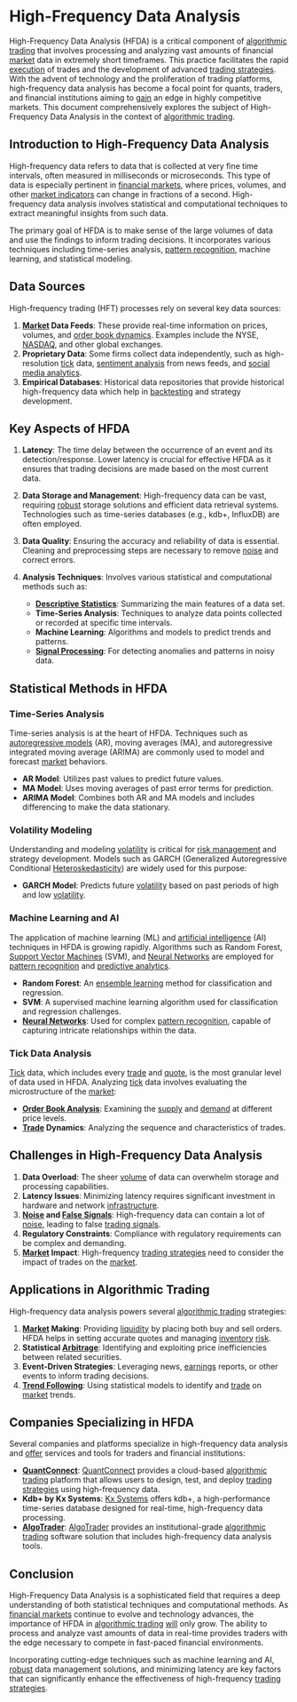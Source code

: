 # High-Frequency Data Analysis

High-Frequency Data Analysis (HFDA) is a critical component of [algorithmic trading](../a/algorithmic_trading.md) that involves processing and analyzing vast amounts of financial [market](../m/market.md) data in extremely short timeframes. This practice facilitates the rapid [execution](../e/execution.md) of trades and the development of advanced [trading strategies](../t/trading_strategies.md). With the advent of technology and the proliferation of trading platforms, high-frequency data analysis has become a focal point for quants, traders, and financial institutions aiming to [gain](../g/gain.md) an edge in highly competitive markets. This document comprehensively explores the subject of High-Frequency Data Analysis in the context of [algorithmic trading](../a/algorithmic_trading.md).

## Introduction to High-Frequency Data Analysis

High-frequency data refers to data that is collected at very fine time intervals, often measured in milliseconds or microseconds. This type of data is especially pertinent in [financial markets](../f/financial_market.md), where prices, volumes, and other [market indicators](../m/market_indicators.md) can change in fractions of a second. High-frequency data analysis involves statistical and computational techniques to extract meaningful insights from such data.

The primary goal of HFDA is to make sense of the large volumes of data and use the findings to inform trading decisions. It incorporates various techniques including time-series analysis, [pattern recognition](../p/pattern_recognition.md), machine learning, and statistical modeling.

## Data Sources

High-frequency trading (HFT) processes rely on several key data sources:

1. **[Market](../m/market.md) Data Feeds**: These provide real-time information on prices, volumes, and [order book dynamics](../o/order_book_dynamics.md). Examples include the NYSE, [NASDAQ](../n/nasdaq.md), and other global exchanges.
2. **Proprietary Data**: Some firms collect data independently, such as high-resolution [tick](../t/tick.md) data, [sentiment analysis](../s/sentiment_analysis.md) from news feeds, and [social media analytics](../s/social_media_analytics.md).
3. **Empirical Databases**: Historical data repositories that provide historical high-frequency data which help in [backtesting](../b/backtesting.md) and strategy development.

## Key Aspects of HFDA

1. **Latency**: The time delay between the occurrence of an event and its detection/response. Lower latency is crucial for effective HFDA as it ensures that trading decisions are made based on the most current data.

2. **Data Storage and Management**: High-frequency data can be vast, requiring [robust](../r/robust.md) storage solutions and efficient data retrieval systems. Technologies such as time-series databases (e.g., kdb+, InfluxDB) are often employed.

3. **Data Quality**: Ensuring the accuracy and reliability of data is essential. Cleaning and preprocessing steps are necessary to remove [noise](../n/noise.md) and correct errors.

4. **Analysis Techniques**: Involves various statistical and computational methods such as:
    - **[Descriptive Statistics](../d/descriptive_statistics.md)**: Summarizing the main features of a data set.
    - **Time-Series Analysis**: Techniques to analyze data points collected or recorded at specific time intervals.
    - **Machine Learning**: Algorithms and models to predict trends and patterns.
    - **[Signal Processing](../s/signal_processing_in_trading.md)**: For detecting anomalies and patterns in noisy data.

## Statistical Methods in HFDA

### Time-Series Analysis

Time-series analysis is at the heart of HFDA. Techniques such as [autoregressive models](../a/autoregressive.md) (AR), moving averages (MA), and autoregressive integrated moving average (ARIMA) are commonly used to model and forecast [market](../m/market.md) behaviors. 

- **AR Model**: Utilizes past values to predict future values.
- **MA Model**: Uses moving averages of past error terms for prediction.
- **ARIMA Model**: Combines both AR and MA models and includes differencing to make the data stationary.

### Volatility Modeling

Understanding and modeling [volatility](../v/volatility.md) is critical for [risk management](../r/risk_management.md) and strategy development. Models such as GARCH (Generalized Autoregressive Conditional [Heteroskedasticity](../h/heteroskedasticity.md)) are widely used for this purpose:

- **GARCH Model**: Predicts future [volatility](../v/volatility.md) based on past periods of high and low [volatility](../v/volatility.md).

### Machine Learning and AI

The application of machine learning (ML) and [artificial intelligence](../a/artificial_intelligence_in_trading.md) (AI) techniques in HFDA is growing rapidly. Algorithms such as Random Forest, [Support Vector Machines](../s/support_vector_machines_in_trading.md) (SVM), and [Neural Networks](../n/neural_networks_in_trading.md) are employed for [pattern recognition](../p/pattern_recognition.md) and [predictive analytics](../p/predictive_analytics.md).

- **Random Forest**: An [ensemble learning](../e/ensemble_learning.md) method for classification and regression.
- **SVM**: A supervised machine learning algorithm used for classification and regression challenges.
- **[Neural Networks](../n/neural_networks_in_trading.md)**: Used for complex [pattern recognition](../p/pattern_recognition.md), capable of capturing intricate relationships within the data.

### Tick Data Analysis

[Tick](../t/tick.md) data, which includes every [trade](../t/trade.md) and [quote](../q/quote.md), is the most granular level of data used in HFDA. Analyzing [tick](../t/tick.md) data involves evaluating the microstructure of the [market](../m/market.md):

- **[Order Book Analysis](../o/order_book_analysis.md)**: Examining the [supply](../s/supply.md) and [demand](../d/demand.md) at different price levels.
- **[Trade](../t/trade.md) Dynamics**: Analyzing the sequence and characteristics of trades.

## Challenges in High-Frequency Data Analysis

1. **Data Overload**: The sheer [volume](../v/volume.md) of data can overwhelm storage and processing capabilities.
2. **Latency Issues**: Minimizing latency requires significant investment in hardware and network [infrastructure](../i/infrastructure.md).
3. **[Noise](../n/noise.md) and [False Signals](../f/false_signals_in_trading.md)**: High-frequency data can contain a lot of [noise](../n/noise.md), leading to false [trading signals](../t/trading_signals.md).
4. **Regulatory Constraints**: Compliance with regulatory requirements can be complex and demanding.
5. **[Market](../m/market.md) Impact**: High-frequency [trading strategies](../t/trading_strategies.md) need to consider the impact of trades on the [market](../m/market.md).

## Applications in Algorithmic Trading

High-frequency data analysis powers several [algorithmic trading](../a/algorithmic_trading.md) strategies:

1. **[Market](../m/market.md) Making**: Providing [liquidity](../l/liquidity.md) by placing both buy and sell orders. HFDA helps in setting accurate quotes and managing [inventory](../i/inventory.md) [risk](../r/risk.md).
2. **Statistical [Arbitrage](../a/arbitrage.md)**: Identifying and exploiting price inefficiencies between related securities.
3. **Event-Driven Strategies**: Leveraging news, [earnings](../e/earnings.md) reports, or other events to inform trading decisions.
4. **[Trend Following](../t/trend_following.md)**: Using statistical models to identify and [trade](../t/trade.md) on [market](../m/market.md) trends.

## Companies Specializing in HFDA

Several companies and platforms specialize in high-frequency data analysis and [offer](../o/offer.md) services and tools for traders and financial institutions:

- **[QuantConnect](../q/quantconnect.md)**: [QuantConnect](https://www.quantconnect.com/) provides a cloud-based [algorithmic trading](../a/algorithmic_trading.md) platform that allows users to design, test, and deploy [trading strategies](../t/trading_strategies.md) using high-frequency data.
- **Kdb+ by Kx Systems**: [Kx Systems](https://kx.com/) offers kdb+, a high-performance time-series database designed for real-time, high-frequency data processing.
- **[AlgoTrader](../a/algotrader.md)**: [AlgoTrader](https://www.algotrader.com/) provides an institutional-grade [algorithmic trading](../a/algorithmic_trading.md) software solution that includes high-frequency data analysis tools.

## Conclusion

High-Frequency Data Analysis is a sophisticated field that requires a deep understanding of both statistical techniques and computational methods. As [financial markets](../f/financial_market.md) continue to evolve and technology advances, the importance of HFDA in [algorithmic trading](../a/algorithmic_trading.md) [will](../w/will.md) only grow. The ability to process and analyze vast amounts of data in real-time provides traders with the edge necessary to compete in fast-paced financial environments.

Incorporating cutting-edge techniques such as machine learning and AI, [robust](../r/robust.md) data management solutions, and minimizing latency are key factors that can significantly enhance the effectiveness of high-frequency [trading strategies](../t/trading_strategies.md).
